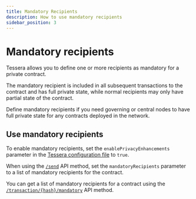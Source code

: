 ```yaml
---
title: Mandatory Recipients
description: How to use mandatory recipients
sidebar_position: 3
---
```


# Mandatory recipients

Tessera allows you to define one or more recipients as mandatory for a private contract.

The mandatory recipient is included in all subsequent transactions to the contract and has full private state, while normal recipients may only have partial state of the contract.

Define mandatory recipients if you need governing or central nodes to have full private state for any contracts deployed in the network.

## Use mandatory recipients

To enable mandatory recipients, set the `enablePrivacyEnhancements` parameter in the [Tessera configuration file](../../Reference/SampleConfiguration.md) to `true`.

When using the [`/send`](https://consensys.github.io/tessera/#operation/send) API method, set the `mandatoryRecipients` parameter to a list of mandatory recipients for the contract.

You can get a list of mandatory recipients for a contract using the [`/transaction/{hash}/mandatory`](https://consensys.github.io/tessera/#operation/getMandatoryRecipients) API method.

